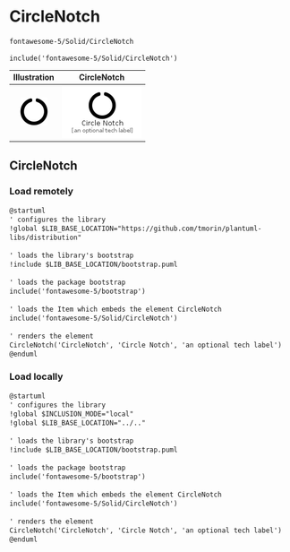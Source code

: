 # CircleNotch


```text
fontawesome-5/Solid/CircleNotch
```

```text
include('fontawesome-5/Solid/CircleNotch')
```



| Illustration | CircleNotch |
| :---: | :---: |
| ![illustration for Illustration](../../fontawesome-5/Solid/CircleNotch.png) | ![illustration for CircleNotch](../../fontawesome-5/Solid/CircleNotch.Local.png) |




## CircleNotch

### Load remotely
```plantuml
@startuml
' configures the library
!global $LIB_BASE_LOCATION="https://github.com/tmorin/plantuml-libs/distribution"

' loads the library's bootstrap
!include $LIB_BASE_LOCATION/bootstrap.puml

' loads the package bootstrap
include('fontawesome-5/bootstrap')

' loads the Item which embeds the element CircleNotch
include('fontawesome-5/Solid/CircleNotch')

' renders the element
CircleNotch('CircleNotch', 'Circle Notch', 'an optional tech label')
@enduml
```

### Load locally
```plantuml
@startuml
' configures the library
!global $INCLUSION_MODE="local"
!global $LIB_BASE_LOCATION="../.."

' loads the library's bootstrap
!include $LIB_BASE_LOCATION/bootstrap.puml

' loads the package bootstrap
include('fontawesome-5/bootstrap')

' loads the Item which embeds the element CircleNotch
include('fontawesome-5/Solid/CircleNotch')

' renders the element
CircleNotch('CircleNotch', 'Circle Notch', 'an optional tech label')
@enduml
```

